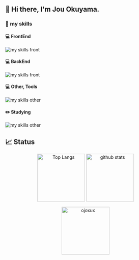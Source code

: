 ## 🦢 Hi there, I'm Jou Okuyama.

### 🌱 my skills

#### 💻 FrontEnd
<img alt="my skills front" src="https://skillicons.dev/icons?theme=light&perline=9&i=html,css,js,ts,react,tailwind,vite" />

#### 💻 BackEnd
<img alt="my skills front" src="https://skillicons.dev/icons?theme=light&perline=8&i=go,php,nodejs,laravel,firebase,heroku,flask" />

#### 💻 Other, Tools
<img alt="my skills other" src="https://skillicons.dev/icons?theme=light&perline=8&i=c,cpp,cs,java,py,dart,flutter,unity,swift,opencv,tensorflow,figma,git,github" />

#### ✏️ Studying
<img alt="my skills other" src="https://skillicons.dev/icons?theme=light&perline=8&i=rails,ruby,rust" />

## 📈 Status
<p align="center"> 
  <img alt="Top Langs" height="150px" src="https://github-readme-stats.vercel.app/api/top-langs/?username=ojoxux&layout=compact&show_icons=true" />
  <img alt="github stats" height="150px" src="https://github-readme-stats.vercel.app/api?username=ojoxux" />
</p>

<p align="center"><img align="center" height="150px" src="https://github-readme-streak-stats.herokuapp.com/?user=ojoxux" alt="ojoxux" /></p>
